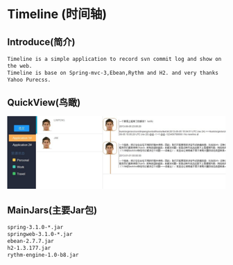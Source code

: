 Timeline (时间轴)
=

Introduce(简介)
-
	Timeline is a simple application to record svn commit log and show on the web.
	Timeline is base on Spring-mvc-3,Ebean,Rythm and H2. and very thanks Yahoo Purecss.

QuickView(鸟瞰)
-
<img src="https://github.com/magixsource/Timeline/blob/master/timeline-quickview.jpg?raw=true">

MainJars(主要Jar包)
-
	spring-3.1.0-*.jar
	springweb-3.1.0-*.jar
	ebean-2.7.7.jar
	h2-1.3.177.jar
	rythm-engine-1.0-b8.jar
